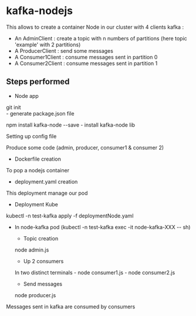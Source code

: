 # kafka-nodejs

This allows to create a container Node in our cluster with 4 clients kafka : 

- An AdminClient : create a topic with n numbers of partitions (here topic 'example' with 2 partitions)
- A ProducerClient : send some messages
- A Consumer1Client : consume messages sent in partition 0
- A Consumer2Client : consume messages sent in partition 1

## Steps performed

- Node app

git init  
    - generate package.json file

npm install kafka-node --save 
    - install kafka-node lib

Setting up config file

Produce some code (admin, producer, consumer1 & consumer 2)

- Dockerfile creation

To pop a nodejs container

- deployment.yaml creation 

This deployment manage our pod 

- Deployment Kube

kubectl -n test-kafka apply -f deploymentNode.yaml

- In node-kafka pod (kubectl -n test-kafka exec -it node-kafka-XXX -- sh)

    - Topic creation

    node admin.js

    - Up 2 consumers 

    In two distinct terminals 
        - node consumer1.js
        - node consumer2.js

    - Send messages
    
    node producer.js

Messages sent in kafka are consumed by consumers 







